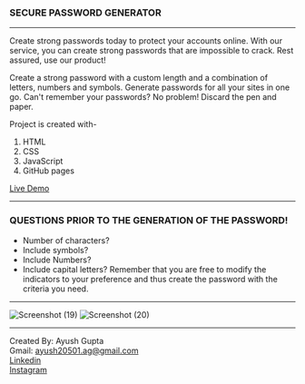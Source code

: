### SECURE PASSWORD GENERATOR
***
Create strong passwords today to protect your accounts online. With our service, you can create strong passwords that are impossible to crack. Rest assured, use our product!

Create a strong password with a custom length and a combination of letters, numbers and symbols.
Generate passwords for all your sites in one go.
Can't remember your passwords? No problem! Discard the pen and paper.

Project is created with-

1. HTML
2. CSS
3. JavaScript
4. GitHub pages

[Live Demo](https://ayush20501.github.io/password-point/)
***
### QUESTIONS PRIOR TO THE GENERATION OF THE PASSWORD!
- Number of characters?
- Include symbols?
- Include Numbers?
- Include capital letters?
Remember that you are free to modify the indicators to your preference and thus create the password with the criteria you need.

***
![Screenshot (19)](https://user-images.githubusercontent.com/77526719/166190159-f128f3be-48a6-4e43-ba85-e6c2a29552e2.png)
![Screenshot (20)](https://user-images.githubusercontent.com/77526719/166190259-bfb3f49b-648a-436b-912e-2ddb1bdfe433.png)

***
Created By: Ayush Gupta<br/>
Gmail: ayush20501.ag@gmail.com<br/>
[Linkedin](https://www.linkedin.com/in/ayush-gupta-3bb02a1a2)<br/>
[Instagram](https://www.instagram.com/ayushh__guptaa/)
